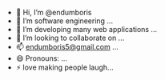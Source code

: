 - 👋 Hi, I’m @endumboris
- 👀 I’m software engineering ...
- 🌱 I’m developing many web applications ...
- 💞️ I’m looking to collaborate on ...
- 📫 endumboris5@gmail.com ...
- 😄 Pronouns: ...
- ⚡ love making people laugh...

<!---
endumboris/endumbor like convincing others to get pets or working on creative projects, like building a website for organization 
--->
